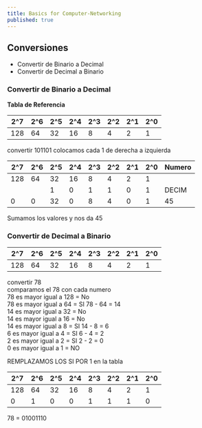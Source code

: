 ```yaml
---
title: Basics for Computer-Networking
published: true
---
```


## Conversiones

- Convertir de Binario a Decimal
- Convertir de Decimal a Binario


### Convertir de Binario a Decimal

**Tabla de Referencia**  

| 2^7 | 2^6 | 2^5 | 2^4 | 2^3 | 2^2 | 2^1 | 2^0 |
| --- | --- | --- | --- | --- | --- | --- | --- |
| 128 | 64  | 32  | 16  | 8   | 4   | 2   | 1   |

convertir 101101
colocamos cada 1 de derecha a izquierda

| 2^7 | 2^6 | 2^5 | 2^4 | 2^3 | 2^2 | 2^1 | 2^0 | Numero |
| --- | --- | --- | --- | --- | --- | --- | --- | --- |
| 128 | 64  | 32  | 16  | 8   | 4   | 2   | 1   |     |
|     |     | 1   | 0   | 1   | 1   | 0   | 1   | DECIM|
| 0   | 0   | 32  | 0   | 8   | 4   | 0   | 1   | 45  |  

Sumamos los valores y nos da 45  
  
  
### Convertir de Decimal a Binario

| 2^7 | 2^6 | 2^5 | 2^4 | 2^3 | 2^2 | 2^1 | 2^0 |
| --- | --- | --- | --- | --- | --- | --- | --- |
| 128 | 64  | 32  | 16  | 8   | 4   | 2   | 1   |

convertir 78  
comparamos el 78 con cada numero  
78 es mayor igual a 128 = No  
78 es mayor igual a 64 = SI 78 - 64 = 14  
14 es mayor igual a 32 = No  
14 es mayor igual a 16 = No  
14 es mayor igual a 8  = SI 14 - 8 = 6  
6 es mayor igual a 4   = SI 6 - 4 = 2  
2 es mayor igual a 2   = SI 2 - 2 = 0  
0 es mayor igual a 1   = NO  
  
REMPLAZAMOS LOS SI POR 1 en la tabla

| 2^7 | 2^6 | 2^5 | 2^4 | 2^3 | 2^2 | 2^1 | 2^0 |
| --- | --- | --- | --- | --- | --- | --- | --- |
| 128 | 64  | 32  | 16  | 8   | 4   | 2   | 1   |
| 0   | 1   | 0   | 0   | 1   | 1   | 1   | 0   |

78 = 01001110
